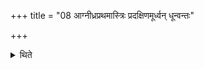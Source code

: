 +++
title = "08 आग्नीध्रप्रथमास्त्रिः प्रदक्षिणमूर्ध्वन् धून्वन्तः"

+++

<details><summary>थिते</summary>

8. With the Āgnīdhra as the first, they go round the Mahāvīra by the right, three times fanning (the fire) upwards.   

[^1]: Cf. TĀ. V.4.1. 

</details>
